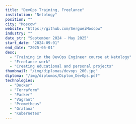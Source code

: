 ```yaml
---
title: "DevOps Training, Freelance"
institution: "Netology"
position: ""
city: "Moscow"
website: "https://github.com/SergueiMoscow"
industry: ""
date_str: "September 2024 - May 2025"
start_date: "2024-09-01"
end_date: "2025-05-01"
desc:
  - "Training in the DevOps Engineer course at Netology"
  - "Freelance work"
  - "Creating educational and personal projects"
thumbnail: "/img/diplomas/devops_200.jpg"
diploma: "/img/diplomas/Diplom_DevOps.pdf"
technologies:
  - "Docker"
  - "Terraform"
  - "Packer"
  - "Vagrant"
  - "Prometheus"
  - "Grafana"
  - "Kubernetes"
---
```


